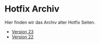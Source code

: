 # Hotfix Archiv

Hier finden wir das Archiv alter Hotfix Seiten.

- [Version 23](v23.md)
- [Version 22](v22.md)
